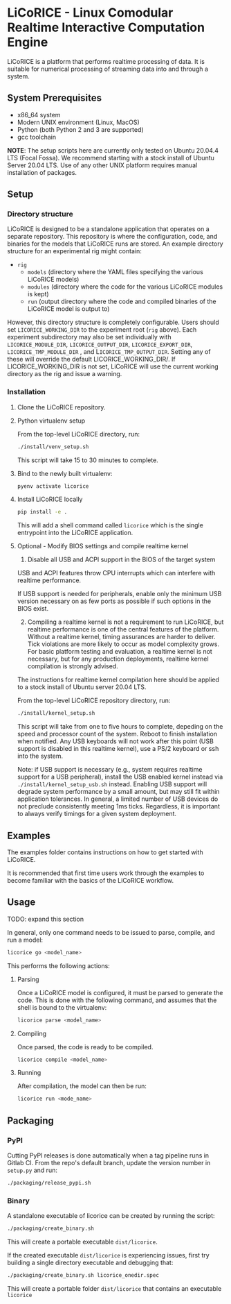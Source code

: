 # LiCoRICE - Linux Comodular Realtime Interactive Computation Engine

LiCoRICE is a platform that performs realtime processing of data.
It is suitable for numerical processing of streaming data into and through a system.

## System Prerequisites

* x86\_64 system
* Modern UNIX environment (Linux, MacOS)
* Python (both Python 2 and 3 are supported)
* gcc toolchain

**NOTE**: The setup scripts here are currently only tested on Ubuntu 20.04.4 LTS (Focal Fossa).
We recommend starting with a stock install of Ubuntu Server 20.04 LTS.
Use of any other UNIX platform requires manual installation of packages.

## Setup

### Directory structure

LiCoRICE is designed to be a standalone application that operates on a separate repository.
This repository is where the configuration, code, and binaries for the models that LiCoRICE runs are stored.
An example directory structure for an experimental rig might contain:

* `rig`
  * `models` (directory where the YAML files specifying the various LiCoRICE models)
  * `modules` (directory where the code for the various LiCoRICE modules is kept)
  * `run` (output directory where the code and compiled binaries of the LiCoRICE model is output to)

However, this directory structure is completely configurable. Users should set `LICORICE_WORKING_DIR` to the experiment root (`rig` above). Each experiment subdirectory may also be set individually with `LICORICE_MODULE_DIR`, `LICORICE_OUTPUT_DIR`, `LICORICE_EXPORT_DIR`, `LICORICE_TMP_MODULE_DIR` , and L`ICORICE_TMP_OUTPUT_DIR`. Setting any of these will override the default LICORICE_WORKING_DIR/<subdirectory>. If LICORICE_WORKING_DIR is not set, LiCoRICE will use the current working directory as the rig and issue a warning.


### Installation 

1. Clone the LiCoRICE repository.

1. Python virtualenv setup

    From the top-level LiCoRICE directory, run:

    ```bash
    ./install/venv_setup.sh
    ```

    This script will take 15 to 30 minutes to complete.

1. Bind to the newly built virtualenv:

    ```bash
    pyenv activate licorice
    ```

1. Install LiCoRICE locally

    ```bash
    pip install -e .
    ```

    This will add a shell command called `licorice` which is the single entrypoint into the LiCoRICE application.

1. Optional - Modify BIOS settings and compile realtime kernel

    1. Disable all USB and ACPI support in the BIOS of the target system

    USB and ACPI features throw CPU interrupts which can interfere with realtime performance.

    If USB support is needed for peripherals, enable only the minimum USB version necessary on as few ports as possible if such options in the BIOS exist.

    2. Compiling a realtime kernel is not a requirement to run LiCoRICE, but realtime performance is one of the central features of the platform.
    Without a realtime kernel, timing assurances are harder to deliver.
    Tick violations are more likely to occur as model complexity grows.
    For basic platform testing and evaluation, a realtime kernel is not necessary, but for any production deployments, realtime kernel compilation is strongly advised.

    The instructions for realtime kernel compilation here should be applied to a stock install of Ubuntu server 20.04 LTS.

    From the top-level LiCoRICE repository directory, run:

    ```bash
    ./install/kernel_setup.sh
    ```

    This script will take from one to five hours to complete, depeding on the speed and processor count of the system.
    Reboot to finish installation when notified.
    Any USB keyboards will not work after this point (USB support is disabled in this realtime kernel), use a PS/2 keyboard or ssh into the system.

    Note: if USB support is necessary (e.g., system requires realtime support for a USB peripheral), install the USB enabled kernel instead via `./install/kernel_setup_usb.sh` instead. Enabling USB support will degrade system performance by a small amount, but may still fit within application tolerances. In general, a limited number of USB devices do not preclude consistently meeting 1ms ticks. Regardless, it is important to always verify timings for a given system deployment.


## Examples

The examples folder contains instructions on how to get started with LiCoRICE.

It is recommended that first time users work through the examples to become familiar with the basics of the LiCoRICE workflow.

## Usage

TODO: expand this section

In general, only one command needs to be issued to parse, compile, and run a model:

```bash
licorice go <model_name>
```

This performs the following actions:

1. Parsing

    Once a LiCoRICE model is configured, it must be parsed to generate the code.
    This is done with the following command, and assumes that the shell is bound to the virtualenv:

    ```bash
    licorice parse <model_name>
    ```

2. Compiling

    Once parsed, the code is ready to be compiled.

    ```bash
    licorice compile <model_name>
    ```
3. Running

    After compilation, the model can then be run:
    ```bash
    licorice run <mode_name>
    ```

## Packaging

### PyPI

Cutting PyPI releases is done automatically when a tag pipeline runs in Gitlab
CI. From the repo's default branch, update the version number in `setup.py` and
run:

```bash
./packaging/release_pypi.sh
```

### Binary

A standalone executable of licorice can be created by running the script:

```bash
./packaging/create_binary.sh
````

This will create a portable executable `dist/licorice`.

If the created executable `dist/licorice` is experiencing issues, first try building a single directory executable and debugging that:

```bash
./packaging/create_binary.sh licorice_onedir.spec
```

This will create a portable folder `dist/licorice` that contains an executable `licorice`

